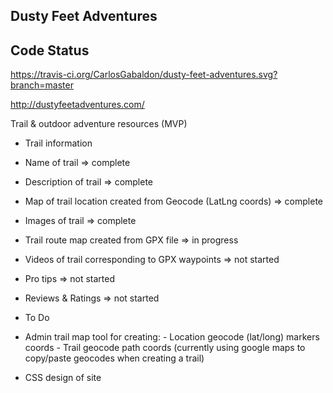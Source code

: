 ## Dusty Feet Adventures

## Code Status
https://travis-ci.org/CarlosGabaldon/dusty-feet-adventures.svg?branch=master


http://dustyfeetadventures.com/

Trail & outdoor adventure resources (MVP)
 - Trail information
  - Name of trail => complete
  - Description of trail => complete
  - Map of trail location created from Geocode (LatLng coords) => complete
  - Images of trail => complete
  - Trail route map created from GPX file => in progress
  - Videos of trail corresponding to GPX waypoints => not started
  - Pro tips => not started
  - Reviews & Ratings => not started

  - To Do
   - Admin trail map tool for creating:
    - Location geocode (lat/long) markers coords
    - Trail geocode path coords (currently using google maps to copy/paste geocodes when creating a trail)
   - CSS design of site
